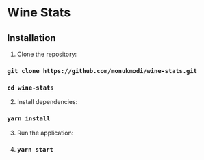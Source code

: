 # Wine Stats

## Installation

1. Clone the repository:

### `git clone https://github.com/monukmodi/wine-stats.git`

### `cd wine-stats`

2. Install dependencies:

### `yarn install`

3. Run the application:
4. ### `yarn start`
